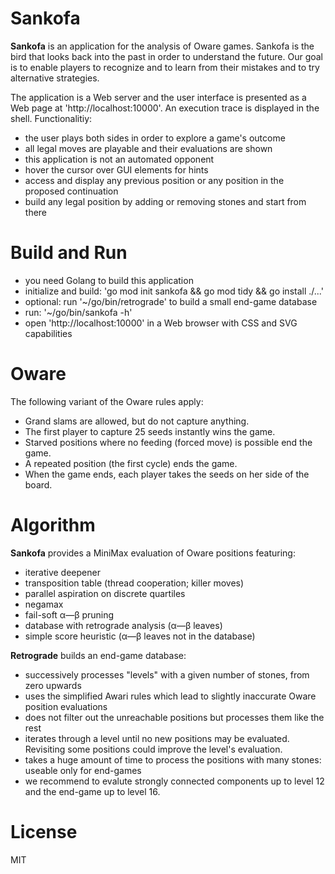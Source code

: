 # Sankofa 

**Sankofa**  is an application for the analysis of Oware games.
Sankofa is the bird that looks back into the past in order to understand the future.
Our goal is to enable players to recognize and to learn from their mistakes and to try alternative strategies.

The application is a Web server and the user interface is presented as a Web page at 'http://localhost:10000'.
An execution trace is displayed in the shell. Functionalitiy:
* the user plays both sides in order to explore a game's outcome
* all legal moves are playable and their evaluations are shown
* this application is not an automated opponent
* hover the cursor over GUI elements for hints
* access and display any previous position or any position in the proposed continuation
* build any legal position by adding or removing stones and start from there

# Build and Run

* you need Golang to build this application
* initialize and build: 'go mod init sankofa && go mod tidy && go install ./...'
* optional: run '~/go/bin/retrograde' to build a small end-game database
* run: '~/go/bin/sankofa -h'
* open 'http://localhost:10000' in a Web browser with CSS and SVG capabilities

# Oware

The following variant of the Oware rules apply:
* Grand slams are allowed, but do not capture anything.
* The first player to capture 25 seeds instantly wins the game.
* Starved positions where no feeding (forced move) is possible end the game.
* A repeated position (the first cycle) ends the game.
* When the game ends, each player takes the seeds on her side of the board.

# Algorithm

**Sankofa** provides a MiniMax evaluation of Oware positions featuring:
* iterative deepener
* transposition table (thread cooperation; killer moves)
* parallel aspiration on discrete quartiles
* negamax
* fail-soft α—β pruning
* database with retrograde analysis (α—β leaves)
* simple score heuristic (α—β leaves not in the database)

**Retrograde** builds an end-game database:
* successively processes "levels" with a given number of stones, from zero upwards
* uses the simplified Awari rules which lead to slightly inaccurate Oware position evaluations
* does not filter out the unreachable positions but processes them like the rest
* iterates through a level until no new positions may be evaluated.
  Revisiting some positions could improve the level's evaluation.
* takes a huge amount of time to process the positions with many stones: useable only for end-games
* we recommend to evalute strongly connected components up to level 12 and the end-game up to level 16.

# License

MIT
